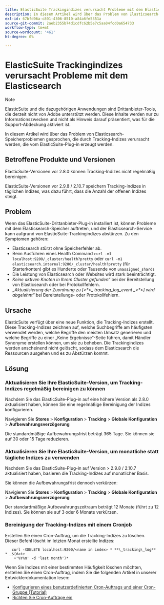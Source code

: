 ```yaml
---
title: ElasticSuite Trackingindizes verursacht Probleme mit dem Elasticsearch
description: In diesem Artikel wird über das Problem von Elasticsearch-Speicherproblemen gesprochen, die durch Tracking-Indizes verursacht werden, die vom ElasticSuite-Plug-in erzeugt werden.
exl-id: 67bfd06a-c801-4306-8510-a84a6fe5351a
source-git-commit: 2aeb2355b74d1cdfc62b5e7c5aa04fcd0a654733
workflow-type: tm+mt
source-wordcount: '461'
ht-degree: 0%

---
```


# ElasticSuite Trackingindizes verursacht Probleme mit dem Elasticsearch

>[!NOTE]
>
>ElasticSuite und die dazugehörigen Anwendungen sind Drittanbieter-Tools, die derzeit nicht von Adobe unterstützt werden. Diese Inhalte werden nur zu Informationszwecken und nicht als Hinweis darauf präsentiert, was für die Support-Abdeckung aktiviert ist.

In diesem Artikel wird über das Problem von Elasticsearch-Speicherproblemen gesprochen, die durch Tracking-Indizes verursacht werden, die vom ElasticSuite-Plug-in erzeugt werden.

## Betroffene Produkte und Versionen

ElasticSuite-Versionen vor 2.8.0 können Tracking-Indizes nicht regelmäßig bereinigen.

ElasticSuite-Versionen vor 2.9.8 / 2.10.7 speichern Tracking-Indizes in täglichen Indizes, was dazu führt, dass die Anzahl der offenen Indizes steigt.

## Problem

Wenn das ElasticSuite-Drittanbieter-Plug-in installiert ist, können Probleme mit dem Elasticsearch-Speicher auftreten, und der Elasticsearch-Service kann aufgrund von ElasticSuite-Trackingindizes abstürzen. Zu den Symptomen gehören:

* Elasticsearch stürzt ohne Speicherfehler ab.
* Beim Ausführen eines Health Command `curl -m1 localhost:9200/_cluster/health?pretty` oder `curl -m1 elasticsearch.internal:9200/_cluster/health?pretty` (für Starterkonten) gibt es Hunderte oder Tausende von `unassigned_shards`
* Die Leistung von Elasticsearch oder Websites wird stark beeinträchtigt.
* *Keine aktiven Knoten in Ihrem Cluster gefunden“* bei der Bereitstellung von Elasticsearch oder bei Protokollfehlern.
* *„Aktualisierung der Zuordnung zu [&lt;\*>_ tracking_log_event _&lt;\*>] wird abgelehnt“* bei Bereitstellungs- oder Protokollfehlern.

## Ursache

ElasticSuite verfügt über eine neue Funktion, die Tracking-Indizes erstellt. Diese Tracking-Indizes zeichnen auf, welche Suchbegriffe am häufigsten verwendet werden, welche Begriffe den meisten Umsatz generieren und welche Begriffe zu einer „Keine Ergebnisse“-Seite führen, damit Händler Synonyme erstellen können, um sie zu beheben. Die Trackingindizes werden anscheinend nicht gelöscht, sodass dem Elasticsearch die Ressourcen ausgehen und es zu Abstürzen kommt.

## Lösung

### Aktualisieren Sie Ihre ElasticSuite-Version, um Tracking-Indizes regelmäßig bereinigen zu können

Nachdem Sie das ElasticSuite-Plug-in auf eine höhere Version als 2.8.0 aktualisiert haben, können Sie eine regelmäßige Bereinigung der Indizes konfigurieren.

Navigieren Sie **Stores** > **Konfiguration** > **Tracking** > **Globale Konfiguration** > **Aufbewahrungsverzögerung**

Die standardmäßige Aufbewahrungsfrist beträgt 365 Tage. Sie können sie auf 30 oder 15 Tage reduzieren.

### Aktualisieren Sie Ihre ElasticSuite-Version, um monatliche statt tägliche Indizes zu verwenden

Nachdem Sie das ElasticSuite-Plug-in auf Version > 2.9.8 / 2.10.7 aktualisiert haben, basieren die Tracking-Indizes auf monatlicher Basis.

Sie können die Aufbewahrungsfrist dennoch verkürzen:

Navigieren Sie **Stores** > **Konfiguration** > **Tracking** > **Globale Konfiguration** > **Aufbewahrungsverzögerung**

Der standardmäßige Aufbewahrungszeitraum beträgt 12 Monate (führt zu 12 Indizes). Sie können sie auf 3 oder 6 Monate verkürzen.

### Bereinigung der Tracking-Indizes mit einem Cronjob

Erstellen Sie einen Cron-Auftrag, um die Tracking-Indizes zu löschen. Dieser Befehl löscht im letzten Monat erstellte Indizes:

```
   curl -XDELETE localhost:9200/<name in index> * **\_tracking\_log** * _$(date
    +'%Y%m' -d 'last month')*
```

Wenn Sie Indizes mit einer bestimmten Häufigkeit löschen möchten, erstellen Sie einen Cron-Auftrag, indem Sie die folgenden Artikel in unserer Entwicklerdokumentation lesen:

* [Konfigurieren eines benutzerdefinierten Cron-Auftrags und einer Cron-Gruppe (Tutorial)](https://experienceleague.adobe.com/de/docs/commerce-operations/configuration-guide/crons/custom-cron-tutorial)
* [Richten Sie Cron-Aufträge ein](https://experienceleague.adobe.com/de/docs/commerce-cloud-service/user-guide/configure/app/properties/crons-property)
